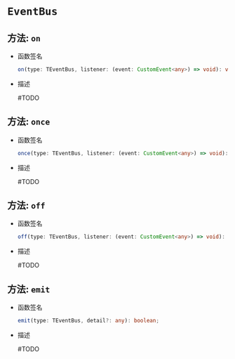 # `EventBus`


## 方法: `on`
* 函数签名

    ```ts
    on(type: TEventBus, listener: (event: CustomEvent<any>) => void): void;
    ```

* 描述

    #TODO

## 方法: `once`
* 函数签名

    ```ts
    once(type: TEventBus, listener: (event: CustomEvent<any>) => void): void;
    ```

* 描述

    #TODO

## 方法: `off`
* 函数签名

    ```ts
    off(type: TEventBus, listener: (event: CustomEvent<any>) => void): void;
    ```

* 描述

    #TODO

## 方法: `emit`
* 函数签名

    ```ts
    emit(type: TEventBus, detail?: any): boolean;
    ```

* 描述

    #TODO

